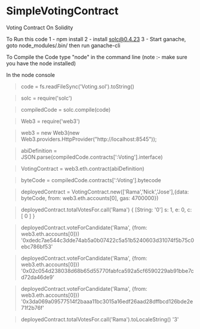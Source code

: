 # SimpleVotingContract
Voting Contract On Solidity

To Run this code 
1 - npm install 
2 - install solc@0.4.23
3 - Start ganache, goto node_modules/.bin/ then run ganache-cli

To Compile the Code 
type "node" in the command line (note :- make sure you have the node installed)


In the node console

> code = fs.readFileSync('Voting.sol').toString()

> solc = require('solc')

> compiledCode = solc.compile(code)

> Web3 = require('web3')

> web3 = new Web3(new Web3.providers.HttpProvider("http://localhost:8545"));

> abiDefinition = JSON.parse(compiledCode.contracts[':Voting'].interface)

> VotingContract = web3.eth.contract(abiDefinition)

> byteCode = compiledCode.contracts[':Voting'].bytecode

> deployedContract = VotingContract.new(['Rama','Nick','Jose'],{data: byteCode, from: web3.eth.accounts[0], gas: 4700000})



> deployedContract.totalVotesFor.call('Rama')
{ [String: '0'] s: 1, e: 0, c: [ 0 ] }

> deployedContract.voteForCandidate('Rama', {from: web3.eth.accounts[0]})
'0xdedc7ae544c3dde74ab5a0b07422c5a51b5240603d31074f5b75c0ebc786bf53'

> deployedContract.voteForCandidate('Rama', {from: web3.eth.accounts[0]})
'0x02c054d238038d68b65d55770fabfca592a5cf6590229ab91bbe7cd72da46de9'

> deployedContract.voteForCandidate('Rama', {from: web3.eth.accounts[0]})
'0x3da069a09577514f2baaa11bc3015a16edf26aad28dffbcd126bde2e71f2b76f'

> deployedContract.totalVotesFor.call('Rama').toLocaleString()
'3'


